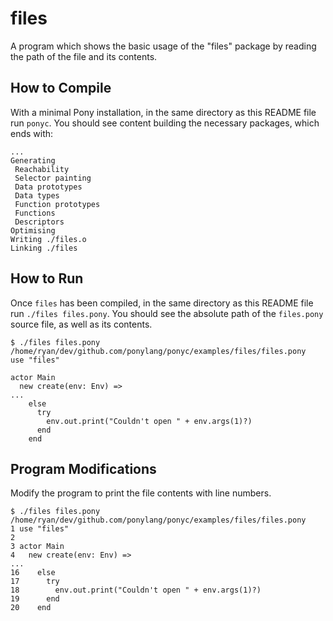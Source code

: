 # files

A program which shows the basic usage of the "files" package by reading the path of the file and its contents.

## How to Compile

With a minimal Pony installation, in the same directory as this README file run `ponyc`. You should see content building the necessary packages, which ends with:

```console
...
Generating
 Reachability
 Selector painting
 Data prototypes
 Data types
 Function prototypes
 Functions
 Descriptors
Optimising
Writing ./files.o
Linking ./files
```

## How to Run

Once `files` has been compiled, in the same directory as this README file run `./files files.pony`. You should see the absolute path of the `files.pony` source file, as well as its contents.

```console
$ ./files files.pony
/home/ryan/dev/github.com/ponylang/ponyc/examples/files/files.pony
use "files"

actor Main
  new create(env: Env) =>
...
    else
      try
        env.out.print("Couldn't open " + env.args(1)?)
      end
    end
```

## Program Modifications

Modify the program to print the file contents with line numbers.

```console
$ ./files files.pony
/home/ryan/dev/github.com/ponylang/ponyc/examples/files/files.pony
1 use "files"
2 
3 actor Main
4   new create(env: Env) =>
...
16    else
17      try
18        env.out.print("Couldn't open " + env.args(1)?)
19      end
20    end
```
